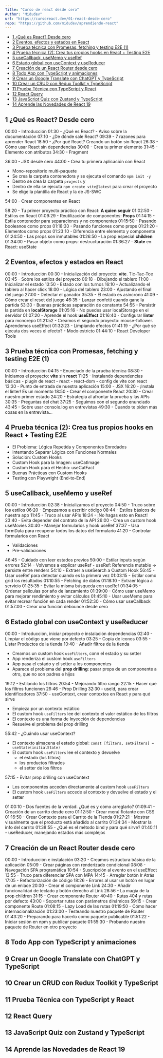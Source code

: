 ```yaml
---
Title: "Curso de react desde cero"
Author: "Midudev"
url: "https://cursoreact.dev/01-react-desde-cero"
repo: "https://github.com/midudev/aprendiendo-react"
---
```


- [1 ¿Qué es React? Desde cero](#1-qué-es-react-desde-cero)
- [2 Eventos, efectos y estados en React](#2-eventos-efectos-y-estados-en-react)
- [3 Prueba técnica con Promesas, fetching y testing E2E (1)](#3-prueba-técnica-con-promesas-fetching-y-testing-e2e-1)
- [4 Prueba técnica (2): Crea tus propios hooks en React + Testing E2E](#4-prueba-técnica-2-crea-tus-propios-hooks-en-react--testing-e2e)
- [5 useCallback, useMemo y useRef](#5-usecallback-usememo-y-useref)
- [6 Estado global con useContext y useReducer](#6-estado-global-con-usecontext-y-usereducer)
- [7 Creación de un React Router desde cero](#7-creación-de-un-react-router-desde-cero)
- [8 Todo App con TypeScript y animaciones](#8-todo-app-con-typescript-y-animaciones)
- [9 Crear un Google Translate con ChatGPT y TypeScript](#9-crear-un-google-translate-con-chatgpt-y-typescript)
- [10 Crear un CRUD con Redux Toolkit y TypeScript](#10-crear-un-crud-con-redux-toolkit-y-typescript)
- [11 Prueba Técnica con TypeScript y React](#11-prueba-técnica-con-typescript-y-react)
- [12 React Query](#12-react-query)
- [13 JavaScript Quiz con Zustand y TypeScript](#13-javascript-quiz-con-zustand-y-typescript)
- [14 Aprende las Novedades de React 19](#14-aprende-las-novedades-de-react-19)

## 1 ¿Qué es React? Desde cero

00:00 - Introducción
01:30 - ¿Qué es React? - Aviso sobre la documentación
07:10 - ¿De dónde sale React?
09:39 - 7 razones para aprender React
18:50 - ¿Por qué React? Creando un botón sin React
26:38 - Cómo usar React sin dependencias
30:00 - Crea tu primer elemento
31:45 - Elemento con atributos
34:30 - Fragment

36:00 - JSX desde cero
44:00 - Crea tu primera aplicación con React

- Mono-repositorio multi-paquete
- Se crea la carpeta contenedora y se ejecuta el comando `npm init -y`
- Dentro se crea la carpeta `projects` y 
- Dentro de ella se ejecuta  `npm create vite@latest` para crear el proyecto
- Se elige la plantilla de React y la de JS-SWC

54:00 - Crear componentes en React

58:20 - Tu primer proyecto práctico con React: **A quien seguir**
01:02:50 - Estilos en React
01:09:29 - Reutilización de componentes: **Props**
01:14:15 - Estila contenedor para separaciones y no componentes
01:15:50 - Pasando booleanos como props
01:18:30 - Pasando funciones como props
01:21:20 - Elementos como props
01:23:10 - Diferencia entre elemento y componente
01:24:50 - Las props son inmutables
01:26:50 - La prop especial **children**
01:34:00 - Pasar objeto como props: destructuración
01:36:27 - **State** en React: useState

## 2 Eventos, efectos y estados en React

00:00 - Introducción
00:30 - Inicialización del proyecto: **vite**. Tic-Tac-Toe
03:45 - Sobre los estilos del proyecto
06:18 - Dibujando el tablero
11:00 - Inicializar el estado
13:50 - Estado con los turnos
16:10 - Actualizando el tablero al hacer click
18:00 - Lógica del tablero
23:00 - Ajustando el final del juego
27:00 - Detectar el ganador
35:35 - El estado es asíncrono
41:09 - Cómo crear el reset del juego
46:35 - Lanzar confetti cuando gane la partida
53:30 - Buenas prácticas separación de constante
54:55 - Persistir la partida en **localStorage**
01:05:16 - No puedes usar localStorage en el servidor
01:07:20 - Aprende el hook **useEffect**
01:16:40 - Configurar **linter** para monorepo
01:21:52 - Creamos el segundo proyecto: mouse-follower. Aprendemos useEffect
01:32:23 - Limpiando efectos
01:41:19 - ¿Por qué se ejecuta dos veces el efecto? - Modo estricto
01:44:10 - React Developer Tools

## 3 Prueba técnica con Promesas, fetching y testing E2E (1)

00:00 - Introducción
04:15 - Enunciado de la prueba técnica
08:30 - Iniciamos el proyecto: **vite** sin **react**
11:25 - Instalando dependencias básicas - plugin de react - react - react-dom - config de vite con react
13:30 - Punto de entrada de nuestra aplicación
15:00 - JSX
16:20 - ¡Instala el linter! Es un momento
18:50 - Crear el componente React
20:30 - Crear nuestro primer estado
24:20 - Estrategia al afrontar la prueba y las APIs
30:35 - Preguntas del chat
37:25 - Seguimos con el segundo enunciado
43:45 - Sobre usar console.log en entrevistas
49:30 - Cuando te piden más cosas en la entrevista...

## 4 Prueba técnica (2): Crea tus propios hooks en React + Testing E2E

- El Problema: Lógica Repetida y Componentes Enredados
- Intentando Separar Lógica con Funciones Normales
- Solución: Custom Hooks
- Custom Hook para la Imagen: useCatImage
- Custom Hook para el Hecho: useCatFact
- Buenas Prácticas con Custom Hooks
- Testing con Playwright (End-to-End)

## 5 useCallback, useMemo y useRef

00:00 - Introducción
02:38 - Inicializamos el proyecto
04:50 - Truco sobre los estilos
06:20 - Empezamos a escribir código
08:44 - Estilos básicos de nuestra app
11:45 - Truco al usar APIs
18:24 - ¡No hagas esto en React!
23:40 - Evita depender del contrato de la API
26:00 - Crea un custom hook useMovies
30:40 - Manejar formularios y hook useRef
37:37 - Usa formData para recuperar todos los datos del formulario
41:20 - Controlar formularios con React

- Validaciones
- Pre-validaciones

46:45 - Cuidado con leer estados previos
50:00 - Estilar inputs según errores
52:14 - Volvemos a explicar useRef - useRef: Referencia mutable -> persiste entre renders
54:10 - Extraer a useSearch a Custom Hook
56:45 - Usar useRef para detectar cuando es la primera vez
01:03:15 - Estilar como grid los resultados
01:10:55 - Fetching de datos
01:18:10 - Extraer lógica a servicio
01:25:35 - Evitar la misma búsqueda con useRef
01:34:05 - Ordenar películas por año de lanzamiento
01:39:00 - Cómo usar useMemo para mejorar rendimiento y evitar cálculos
01:45:10 - Usar useMemo para evitar recrear función en cada render
01:52:30 - Cómo usar useCallback
01:57:00 - Crear una función debounce desde cero

## 6 Estado global con useContext y useReducer

00:00 - Introducción, iniciar proyecto e instalación dependencias
02:40 - Limpiar el código que viene por defecto
03:25 - Copia de iconos
03:55 - Listar Productos de la tienda
10:40 - Añadir filtros de la tienda

- Creamos un custom hook `useFilters`, conn el estado y su setter
- App renderiza el custom hook `useFilters`
- App pasa el estado y el setter a los componentes
- Aparece el problema del **prop drilling**: pasar props de un componente a otro, que no son padres e hijos

19:12 - Estilando los filtros
20:54 - Mejorando filtro rango
22:15 - Hacer que los filtros funcionen
29:46 - Prop Drilling
32:30 - useId, para crear identificadores
37:50 - useContext, crear contextos en React y para qué sirve

- Empieza por un contexto estático
- El custom hook `useFilters` lee del contexto el valor estático de los filtros
- El contexto es una forma de Inyección de dependencias
- Resuelve el problema del prop drilling

55:42 - ¿Cuándo usar useContext?

- El contexto almacena el estado global: `const [filters, setFilters] = useState(initialState)`
- El custom hook `useFilters` lee el contexto y devuelve
  - el estado (los filtros)
  - los productos filtrados
  - el setter de los filtros

57:15 - Evitar prop drilling con useContext

- Los componentes acceden directamente al custom hook `useFilters`
- El custom hook `useFilters` accede al contexto y devuelve el estado y el setter

01:00:10 - Dos fuentes de la verdad. ¿Qué es y cómo arreglarlo?
01:09:41 - Creación de un carrito desde cero
01:12:50 - Crear menú flotante con CSS
01:16:50 - Crear Contexto para el Carrito de la Tienda
01:27:21 - Mostrar visualmente que el producto está añadido al carrito
01:34:34 - Mostrar la info del carrito
01:38:55 - ¿Qué es el método bind y para qué sirve?
01:40:11 - useReducer, manejando estados más complejos

## 7 Creación de un React Router desde cero

00:00 - Introducción e instalación
03:20 - Creamos estructura básica de la aplicación
05:09 - Crear páginas con renderizado condicional
08:08 - Navegación SPA programática
10:54 - Suscripción al evento en el useEffect
13:55 - Truco para diferenciar SPA con MPA
14:45 - Arreglar botón Ir Atrás
17:05 - Refactorización de código
18:26 - Errores al usar un botón en lugar de un enlace
20:00 - Crear el componente Link
24:30 - Añadir funcionalidad de teclado y botón derecho al Link
28:56 - La magia de la prop children
31:15 - Crear componente Router
40:40 - Rutas 404 y rutas por defecto
43:00 - Soportar rutas con parámetros dinámicos
59:15 - Crear componente Route
01:08:15 - Lazy Load de las rutas
01:19:50 - Cómo hacer internacionalización
01:23:00 - Testeando nuestro paquete de Router
01:43:20 - Preparando para hacerlo como paquete publicable
01:51:22 - Iniciar sesión en npm y publicar paquete
01:55:30 - Probando nuestro paquete de Router en otro proyecto

## 8 Todo App con TypeScript y animaciones

## 9 Crear un Google Translate con ChatGPT y TypeScript

## 10 Crear un CRUD con Redux Toolkit y TypeScript

## 11 Prueba Técnica con TypeScript y React

## 12 React Query

## 13 JavaScript Quiz con Zustand y TypeScript

## 14 Aprende las Novedades de React 19
